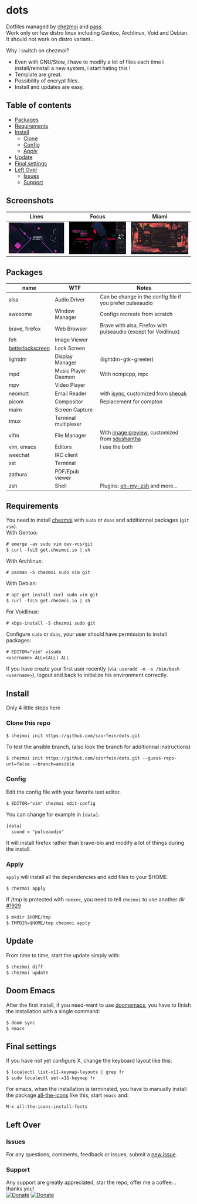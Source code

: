 # dots
Dotfiles managed by [chezmoi](https://www.chezmoi.io/) and [pass](https://www.passwordstore.org/).  
Work only on few distro linux including Gentoo, Archlinux, Void and Debian. It
should not work on distro variant...

Why i switch on chezmoi?
+ Even with GNU/Stow, i have to modify a lot of files each time i install/reinstall a new system, i start hating this !
+ Template are great.
+ Possibility of encrypt files.
+ Install and updates are easy.

## Table of contents

<!--ts-->

   * [Packages](#packages)
   * [Requirements](#requirements)
   * [Install](#install)
     * [Clone](#clone-this-repo)
     * [Config](#config)
     * [Apply](#apply)
   * [Update](#update)
   * [Final settings](#final-settings)
   * [Left Over](#left-over)
     * [Issues](#issues)
     * [Support](#support)

<!--te-->

## Screenshots

| Lines | Focus | Miami |
| --- | --- | --- |
| ![](https://github.com/szorfein/unix-portfolio/raw/master/lines/monitor.png) | ![](https://github.com/szorfein/unix-portfolio/raw/master/focus/clean.jpg) | ![](https://github.com/szorfein/unix-portfolio/raw/master/miami/start_screen.png) |

## Packages

| name | WTF | Notes |
|---|---|---|
| alsa | Audio Driver | Can be change in the config file if you prefer pulseaudio |
| awesome | Window Manager | Configs recreate from scratch |
| brave, firefox | Web Browser | Brave with alsa, Firefox with pulseaudio (except for Voidlinux) |
| feh | Image Viewer | |
| [betterlockscreen](https://github.com/pavanjadhaw/betterlockscreen) | Lock Screen | |
| lightdm | Display Manager | (lightdm-gtk-greeter) |
| mpd | Music Player Daemon | With ncmpcpp, mpc |
| mpv | Video Player | |
| neomutt | Email Reader | with [isync](https://isync.sourceforge.io/), customized from [sheoak](https://github.com/sheoak/neomutt-powerline-nerdfonts/) |
| picom | Compositor | Replacement for compton |
| maim | Screen Capture | |
| tmux | Terminal multiplexer | |
| vifm | File Manager | With [image preview](https://github.com/cirala/vifmimg), customized from [sdushantha](https://github.com/sdushantha/dotfiles) |
| vim, emacs | Editors | I use the both |
| weechat | IRC client | |
| xst | Terminal | |
| zathura | PDF/Epub viewer | |
| zsh | Shell | Plugins: [oh-my-zsh](https://github.com/ohmyzsh/ohmyzsh) and more... |

## Requirements
You need to install [chezmoi](https://chezmoi.io) with `sudo` or `doas` and additionnal packages (`git vim`).  
With Gentoo:

    # emerge -av sudo vim dev-vcs/git
    $ curl -fsLS get.chezmoi.io | sh

With Archlinux:

    # pacman -S chezmoi sudo vim git

With Debian:

    # apt-get install curl sudo vim git
    $ curl -fsLS get.chezmoi.io | sh

For Voidlinux:

    # xbps-install -S chezmoi sudo git

Configure `sudo` or `doas`, your user should have permission to install packages:

    # EDITOR="vim" visudo
    <username> ALL=(ALL) ALL

If you have create your first user recently (via: `useradd -m -s /bin/bash <username>`), logout and back to initialize his environment correctly.
    
## Install
Only 4 little steps here

### Clone this repo

    $ chezmoi init https://github.com/szorfein/dots.git

To test the ansible branch, (also look the branch for additionnal instructions)

    $ chezmoi init https://github.com/szorfein/dots.git --guess-repo-url=false --branch=ansible

### Config
Edit the config file with your favorite text editor.

    $ EDITOR="vim" chezmoi edit-config

You can change for example in `[data]`:

    [data]
      sound = "pulseaudio"

It will install firefox rather than brave-bin and modify a lot of things during the install.  

### Apply
`apply` will install all the dependencies and add files to your $HOME.

    $ chezmoi apply

If /tmp is protected with `noexec`, you need to tell `chezmoi` to use another dir
[#1929](https://github.com/twpayne/chezmoi/issues/1929)

    $ mkdir $HOME/tmp
    $ TMPDIR=$HOME/tmp chezmoi apply

## Update
From time to time, start the update simply with:

    $ chezmoi diff
    $ chezmoi update

## Doom Emacs
After the first install, if you need-want to use
[doomemacs](https://github.com/doomemacs/doomemacs), you have to finish the
installation with a single command:

    $ doom sync
    $ emacs

## Final settings
If you have not yet configure X, change the keyboard layout like this:

    $ localectl list-x11-keymap-layouts | grep fr
    $ sudo localectl set-x11-keymap fr

For emacs, when the installation is terminated, you have to manually install the package [all-the-icons](https://github.com/domtronn/all-the-icons.el#installing-fonts) like this, start `emacs` and:

    M-x all-the-icons-install-fonts

## Left Over

### Issues
For any questions, comments, feedback or issues, submit a [new issue](https://github.com/szorfein/dots/issues/new).

### Support
Any support are greatly appreciated, star the repo, offer me a coffee... thanks you!  
[![Donate](https://img.shields.io/badge/don-liberapay-1ba9a4)](https://liberapay.com/szorfein) [![Donate](https://img.shields.io/badge/don-patreon-ab69f4)](https://www.patreon.com/szorfein)
